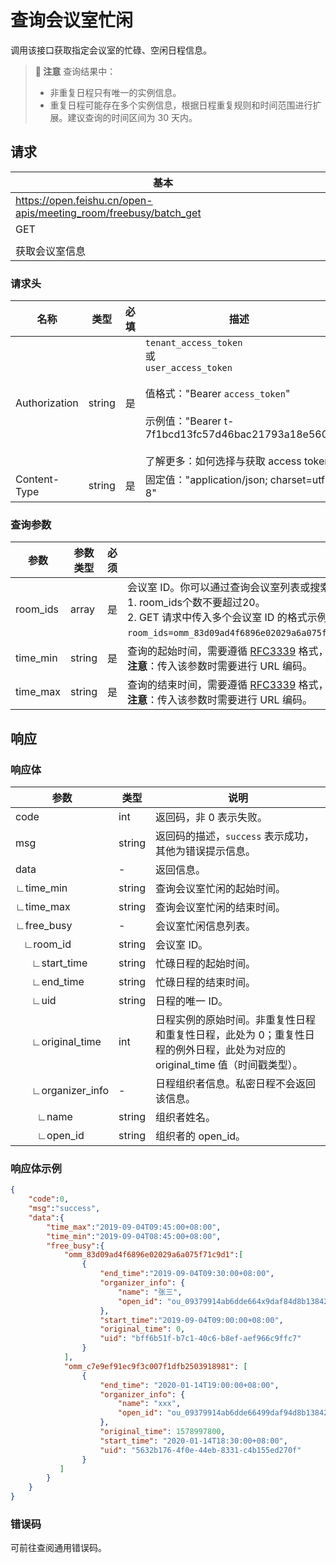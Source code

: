# 查询会议室忙闲

调用该接口获取指定会议室的忙碌、空闲日程信息。



> **📝 注意**
> 查询结果中：
> - 非重复日程只有唯一的实例信息。
> - 重复日程可能存在多个实例信息，根据日程重复规则和时间范围进行扩展。建议查询的时间区间为 30 天内。



## 请求
| 基本 |  |
| --- | --- |
| https://open.feishu.cn/open-apis/meeting_room/freebusy/batch_get |
| GET |
|  |
| 获取会议室信息 |


### 请求头
| 名称 | 类型 | 必填 | 描述 |
| --- | --- | --- | --- |
| Authorization | string | 是 | `tenant_access_token`<br>或<br>`user_access_token`<br> <br>值格式："Bearer `access_token`"<br><br>示例值："Bearer t-7f1bcd13fc57d46bac21793a18e560"<br> <br> 了解更多：如何选择与获取 access token |
| Content-Type | string | 是 | 固定值："application/json; charset=utf-8" |




### 查询参数
| **参数** | **参数类型** | **必须** | **说明**                                                     |
| -------- | ------------ | -------- | ------------------------------------------------------------ |
| room_ids | array<string>       | 是       | 会议室 ID。你可以通过查询会议室列表或搜索会议室接口获取指定会议室 ID。<br>1. room_ids个数不要超过20。 <br>2. GET 请求中传入多个会议室 ID 的格式示例为 `room_ids=omm_83d09ad4f6896e02029a6a075f71xxxx&room_ids=omm_eada1d61a550955240c28757e7dexxxx`。 |
| time_min | string       | 是       | 查询的起始时间，需要遵循 [RFC3339](https://tools.ietf.org/html/rfc3339) 格式，示例：2019-09-04T08:45:00+08:00。<br>**注意**：传入该参数时需要进行 URL 编码。 |
| time_max | string       | 是       | 查询的结束时间，需要遵循 [RFC3339](https://tools.ietf.org/html/rfc3339) 格式，示例：2019-09-04T09:45:00+08:00。<br>**注意**：传入该参数时需要进行 URL 编码。 |

## 响应
### 响应体

| **参数**    |**类型**| **说明**                                             |
| ----------- |-----| ---------------------------------------------------- |
| code        |int| 返回码，非 0 表示失败。                                |
| msg         |string| 返回码的描述，`success` 表示成功，其他为错误提示信息。 |
| data        |-|返回信息。                                         |
| ∟time_min   |string|查询会议室忙闲的起始时间。         |
| ∟time_max   |string| 查询会议室忙闲的结束时间。         |
| ∟free_busy  |-| 会议室忙闲信息列表。                                      |
| &nbsp;&nbsp;&nbsp;∟room_id   | string| 会议室 ID。  |
| &nbsp;&nbsp;&nbsp;&nbsp;&nbsp;&nbsp;∟start_time |string| 忙碌日程的起始时间。                                         |
| &nbsp;&nbsp;&nbsp;&nbsp;&nbsp;&nbsp;∟end_time   |string| 忙碌日程的结束时间。                                         |
| &nbsp;&nbsp;&nbsp;&nbsp;&nbsp;&nbsp;∟uid   |string| 日程的唯一 ID。                                         |
| &nbsp;&nbsp;&nbsp;&nbsp;&nbsp;&nbsp;∟original_time   |int| 日程实例的原始时间。非重复性日程和重复性日程，此处为 0；重复性日程的例外日程，此处为对应的 original_time 值（时间戳类型）。  |
| &nbsp;&nbsp;&nbsp;&nbsp;&nbsp;&nbsp;∟organizer_info   |-| 日程组织者信息。私密日程不会返回该信息。                               |
| &nbsp;&nbsp;&nbsp;&nbsp;&nbsp;&nbsp;&nbsp;&nbsp;∟name   |string| 组织者姓名。                                  |
| &nbsp;&nbsp;&nbsp;&nbsp;&nbsp;&nbsp;&nbsp;&nbsp;∟open_id  |string| 组织者的 open_id。                                 |

### 响应体示例
```json
{
    "code":0,
    "msg":"success",
    "data":{
        "time_max":"2019-09-04T09:45:00+08:00",
        "time_min":"2019-09-04T08:45:00+08:00",
        "free_busy":{
            "omm_83d09ad4f6896e02029a6a075f71c9d1":[
                {
                    "end_time":"2019-09-04T09:30:00+08:00",
                    "organizer_info": {
                        "name": "张三",
                        "open_id": "ou_09379914ab6dde664x9daf84d8b13842"
                    },
                    "start_time":"2019-09-04T09:00:00+08:00",
                    "original_time": 0,
                    "uid": "bff6b51f-b7c1-40c6-b8ef-aef966c9ffc7"
                }
            ],
            "omm_c7e9ef91ec9f3c007f1dfb2503918981": [
                {
                    "end_time": "2020-01-14T19:00:00+08:00",
                    "organizer_info": {
                        "name": "xxx",
                        "open_id": "ou_09379914ab6dde66499daf94d8b13842"
                    },
                    "original_time": 1578997800,
                    "start_time": "2020-01-14T18:30:00+08:00",
                    "uid": "5632b176-4f0e-44eb-8331-c4b155ed270f"
                }
           ]
        }
    }
}
```

### 错误码

可前往查阅通用错误码。



